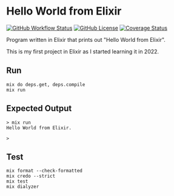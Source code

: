 # Hello World from Elixir

[![GitHub Workflow Status](https://img.shields.io/github/workflow/status/kwchang0831/hello-world-elixir/CI?style=flat-square&label=CI&logo=Github)](https://github.com/kwchang0831/hello-world-elixir/actions/workflows/ci.yml)
[![GitHub License](https://img.shields.io/github/license/kwchang0831/hello-world-elixir?style=flat-square)](https://github.com/kwchang0831/hello-world-elixir/blob/main/LICENSE)
[![Coverage Status](https://coveralls.io/repos/github/kwchang0831/hello-world-elixir/badge.svg?branch=main)](https://coveralls.io/github/kwchang0831/hello-world-elixir?branch=main)

Program written in Elixir that prints out "Hello World from Elixir".  

This is my first project in Elixir as I started learning it in 2022.  

## Run

```shell
mix do deps.get, deps.compile  
mix run
```

## Expected Output

```shell
> mix run
Hello World from Elixir.

>
```

## Test

```shell
mix format --check-formatted
mix credo --strict
mix test
mix dialyzer
```
